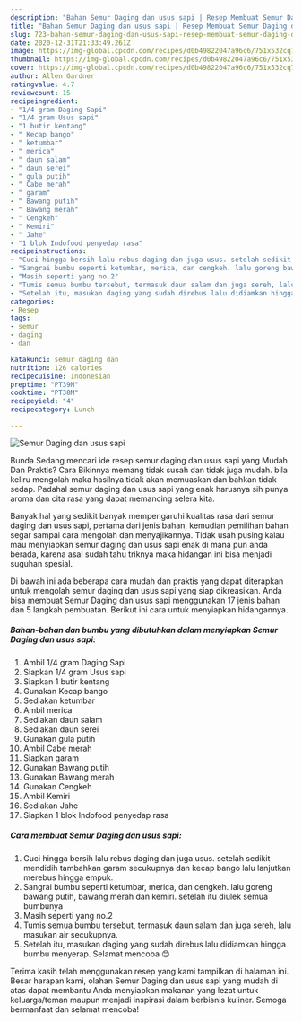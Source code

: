 ```yaml
---
description: "Bahan Semur Daging dan usus sapi | Resep Membuat Semur Daging dan usus sapi Yang Lezat"
title: "Bahan Semur Daging dan usus sapi | Resep Membuat Semur Daging dan usus sapi Yang Lezat"
slug: 723-bahan-semur-daging-dan-usus-sapi-resep-membuat-semur-daging-dan-usus-sapi-yang-lezat
date: 2020-12-31T21:33:49.261Z
image: https://img-global.cpcdn.com/recipes/d0b49822047a96c6/751x532cq70/semur-daging-dan-usus-sapi-foto-resep-utama.jpg
thumbnail: https://img-global.cpcdn.com/recipes/d0b49822047a96c6/751x532cq70/semur-daging-dan-usus-sapi-foto-resep-utama.jpg
cover: https://img-global.cpcdn.com/recipes/d0b49822047a96c6/751x532cq70/semur-daging-dan-usus-sapi-foto-resep-utama.jpg
author: Allen Gardner
ratingvalue: 4.7
reviewcount: 15
recipeingredient:
- "1/4 gram Daging Sapi"
- "1/4 gram Usus sapi"
- "1 butir kentang"
- " Kecap bango"
- " ketumbar"
- " merica"
- " daun salam"
- " daun serei"
- " gula putih"
- " Cabe merah"
- " garam"
- " Bawang putih"
- " Bawang merah"
- " Cengkeh"
- " Kemiri"
- " Jahe"
- "1 blok Indofood penyedap rasa"
recipeinstructions:
- "Cuci hingga bersih lalu rebus daging dan juga usus. setelah sedikit mendidih tambahkan garam secukupnya dan kecap bango lalu lanjutkan merebus hingga empuk."
- "Sangrai bumbu seperti ketumbar, merica, dan cengkeh. lalu goreng bawang putih, bawang merah dan kemiri. setelah itu diulek semua bumbunya"
- "Masih seperti yang no.2"
- "Tumis semua bumbu tersebut, termasuk daun salam dan juga sereh, lalu masukan air secukupnya."
- "Setelah itu, masukan daging yang sudah direbus lalu didiamkan hingga bumbu menyerap. Selamat mencoba 😊"
categories:
- Resep
tags:
- semur
- daging
- dan

katakunci: semur daging dan 
nutrition: 126 calories
recipecuisine: Indonesian
preptime: "PT39M"
cooktime: "PT38M"
recipeyield: "4"
recipecategory: Lunch

---
```



![Semur Daging dan usus sapi](https://img-global.cpcdn.com/recipes/d0b49822047a96c6/751x532cq70/semur-daging-dan-usus-sapi-foto-resep-utama.jpg)

Bunda Sedang mencari ide resep semur daging dan usus sapi yang Mudah Dan Praktis? Cara Bikinnya memang tidak susah dan tidak juga mudah. bila keliru mengolah maka hasilnya tidak akan memuaskan dan bahkan tidak sedap. Padahal semur daging dan usus sapi yang enak harusnya sih punya aroma dan cita rasa yang dapat memancing selera kita.



Banyak hal yang sedikit banyak mempengaruhi kualitas rasa dari semur daging dan usus sapi, pertama dari jenis bahan, kemudian pemilihan bahan segar sampai cara mengolah dan menyajikannya. Tidak usah pusing kalau mau menyiapkan semur daging dan usus sapi enak di mana pun anda berada, karena asal sudah tahu triknya maka hidangan ini bisa menjadi suguhan spesial.


Di bawah ini ada beberapa cara mudah dan praktis yang dapat diterapkan untuk mengolah semur daging dan usus sapi yang siap dikreasikan. Anda bisa membuat Semur Daging dan usus sapi menggunakan 17 jenis bahan dan 5 langkah pembuatan. Berikut ini cara untuk menyiapkan hidangannya.

<!--inarticleads1-->

##### Bahan-bahan dan bumbu yang dibutuhkan dalam menyiapkan Semur Daging dan usus sapi:

1. Ambil 1/4 gram Daging Sapi
1. Siapkan 1/4 gram Usus sapi
1. Siapkan 1 butir kentang
1. Gunakan  Kecap bango
1. Sediakan  ketumbar
1. Ambil  merica
1. Sediakan  daun salam
1. Sediakan  daun serei
1. Gunakan  gula putih
1. Ambil  Cabe merah
1. Siapkan  garam
1. Gunakan  Bawang putih
1. Gunakan  Bawang merah
1. Gunakan  Cengkeh
1. Ambil  Kemiri
1. Sediakan  Jahe
1. Siapkan 1 blok Indofood penyedap rasa




<!--inarticleads2-->

##### Cara membuat Semur Daging dan usus sapi:

1. Cuci hingga bersih lalu rebus daging dan juga usus. setelah sedikit mendidih tambahkan garam secukupnya dan kecap bango lalu lanjutkan merebus hingga empuk.
1. Sangrai bumbu seperti ketumbar, merica, dan cengkeh. lalu goreng bawang putih, bawang merah dan kemiri. setelah itu diulek semua bumbunya
1. Masih seperti yang no.2
1. Tumis semua bumbu tersebut, termasuk daun salam dan juga sereh, lalu masukan air secukupnya.
1. Setelah itu, masukan daging yang sudah direbus lalu didiamkan hingga bumbu menyerap. Selamat mencoba 😊




Terima kasih telah menggunakan resep yang kami tampilkan di halaman ini. Besar harapan kami, olahan Semur Daging dan usus sapi yang mudah di atas dapat membantu Anda menyiapkan makanan yang lezat untuk keluarga/teman maupun menjadi inspirasi dalam berbisnis kuliner. Semoga bermanfaat dan selamat mencoba!
